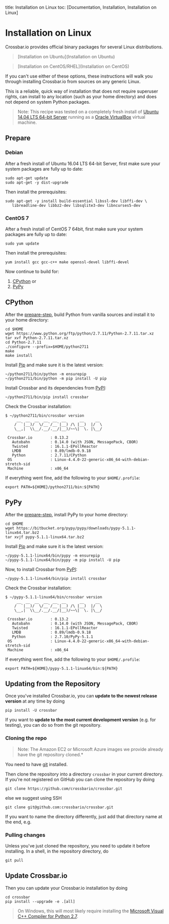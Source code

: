 title: Installation on Linux
toc: [Documentation, Installation, Installation on Linux]

# Installation on Linux

Crossbar.io provides official binary packages for several Linux distributions.

> [Installation on Ubuntu](Installation on Ubuntu)

> [Installation on CentOS/RHEL](Installation on CentOS)

If you can't use either of these options, these instructions will walk you through installing Crossbar.io from sources on any generic Linux.

This is a reliable, quick way of installation that does not require superuser rights, can install to any location (such as your home directory) and does not depend on system Python packages.

> Note: This recipe was tested on a completely fresh install of [Ubuntu](http://www.ubuntu.com/) [14.04 LTS 64-bit Server](http://www.ubuntu.com/download/server) running as a [Oracle VirtualBox](https://www.virtualbox.org/) virtual machine.

## Prepare

### Debian

After a fresh install of Ubuntu 16.04 LTS 64-bit Server, first make sure your system packages are fully up to date:

    sudo apt-get update
    sudo apt-get -y dist-upgrade

Then install the prerequisites:

    sudo apt-get -y install build-essential libssl-dev libffi-dev \
       libreadline-dev libbz2-dev libsqlite3-dev libncurses5-dev

### CentOS 7

After a fresh install of CentOS 7 64bit, first make sure your system packages are fully up to date:

    sudo yum update

Then install the prerequisites:

    yum install gcc gcc-c++ make openssl-devel libffi-devel

Now continue to build for:

 1. [CPython](#cpython) or
 2. [PyPy](#pypy)


## CPython

After the [prepare-step](#prepare), build Python from vanilla sources and install it to your home directory:

    cd $HOME
    wget https://www.python.org/ftp/python/2.7.11/Python-2.7.11.tar.xz
    tar xvf Python-2.7.11.tar.xz
    cd Python-2.7.11
    ./configure --prefix=$HOME/python2711
    make
    make install

Install [Pip](https://pypi.python.org/pypi/pip) and make sure it is the latest version:

    ~/python2711/bin/python -m ensurepip
    ~/python2711/bin/python -m pip install -U pip

Install Crossbar and its dependencies from [PyPI](https://pypi.python.org/pypi/crossbar):

    ~/python2711/bin/pip install crossbar

Check the Crossbar installation:

```console
$ ~/python2711/bin/crossbar version
     __  __  __  __  __  __      __     __
    /  `|__)/  \/__`/__`|__) /\ |__)  |/  \
    \__,|  \\__/.__/.__/|__)/~~\|  \. |\__/

 Crossbar.io        : 0.13.2
   Autobahn         : 0.14.0 (with JSON, MessagePack, CBOR)
   Twisted          : 16.1.1-EPollReactor
   LMDB             : 0.89/lmdb-0.9.18
   Python           : 2.7.11/CPython
 OS                 : Linux-4.4.0-22-generic-x86_64-with-debian-stretch-sid
 Machine            : x86_64

```

If everything went fine, add the following to your `$HOME/.profile`:

```shell
export PATH=${HOME}/python2711/bin:${PATH}
```

## PyPy

After the [prepare-step](#prepare), install PyPy to your home directory:

    cd $HOME
    wget https://bitbucket.org/pypy/pypy/downloads/pypy-5.1.1-linux64.tar.bz2
    tar xvjf pypy-5.1.1-linux64.tar.bz2

Install [Pip](https://pypi.python.org/pypi/pip) and make sure it is the latest version:

    ~/pypy-5.1.1-linux64/bin/pypy -m ensurepip
    ~/pypy-5.1.1-linux64/bin/pypy -m pip install -U pip

Now, to install Crossbar from [PyPI](https://pypi.python.org/pypi/crossbar):

    ~/pypy-5.1.1-linux64/bin/pip install crossbar

Check the Crossbar installation:

```console
$ ~/pypy-5.1.1-linux64/bin/crossbar version
     __  __  __  __  __  __      __     __
    /  `|__)/  \/__`/__`|__) /\ |__)  |/  \
    \__,|  \\__/.__/.__/|__)/~~\|  \. |\__/

 Crossbar.io        : 0.13.2
   Autobahn         : 0.14.0 (with JSON, MessagePack, CBOR)
   Twisted          : 16.1.1-EPollReactor
   LMDB             : 0.89/lmdb-0.9.18
   Python           : 2.7.10/PyPy-5.1.1
 OS                 : Linux-4.4.0-22-generic-x86_64-with-debian-stretch-sid
 Machine            : x86_64

```

If everything went fine, add the following to your `$HOME/.profile`:

```shell
export PATH=${HOME}/pypy-5.1.1-linux64/bin:${PATH}
```

## Updating from the Repository

Once you've installed Crossbar.io, you can **update to the newest release version** at any time by doing

    pip install -U crossbar

If you want to **update to the most current development version** (e.g. for testing), you can do so from the git repository.

### Cloning the repo

> Note: The Amazon EC2 or Microsoft Azure images we provide already have the git repository cloned.*

You need to have [git](http://git-scm.com/) installed.

Then clone the repository into a directory `crossbar` in your current directory. If you're not registered on GitHub you can clone the repository by doing

    git clone https://github.com/crossbario/crossbar.git

else we suggest using SSH

    git clone git@github.com:crossbario/crossbar.git

If you want to name the directory differently, just add that directory name at the end, e.g.

### Pulling changes

Unless you've just cloned the repository, you need to update it before installing. In a shell, in the repository directory, do

    git pull

## Update Crossbar.io

Then you can update your Crossbar.io installation by doing

    cd crossbar
    pip install --upgrade -e .[all]

> On Windows, this will most likely require installing the [Microsoft Visual C++ Compiler for Python 2.7](http://www.microsoft.com/en-us/download/details.aspx?id=44266).
